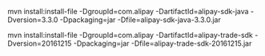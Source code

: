 mvn install:install-file -DgroupId=com.alipay -DartifactId=alipay-sdk-java -Dversion=3.3.0 -Dpackaging=jar -Dfile=alipay-sdk-java-3.3.0.jar

mvn install:install-file -DgroupId=com.alipay -DartifactId=alipay-trade-sdk -Dversion=20161215 -Dpackaging=jar -Dfile=alipay-trade-sdk-20161215.jar